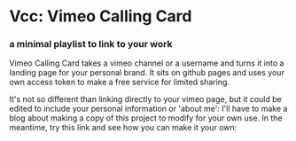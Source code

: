 # Vcc: Vimeo Calling Card
### a minimal playlist to link to your work

Vimeo Calling Card takes a vimeo channel or a username and turns it into a landing page for your personal brand. It sits on github pages and uses your own access token to make a free service for limited sharing. 

It's not so different than linking directly to your vimeo page, but it could be edited to include your personal information or 'about me': I'll have to make a blog about making a copy of this project to modify for your own use. In the meantime, try this link and see how you can make it your own:


